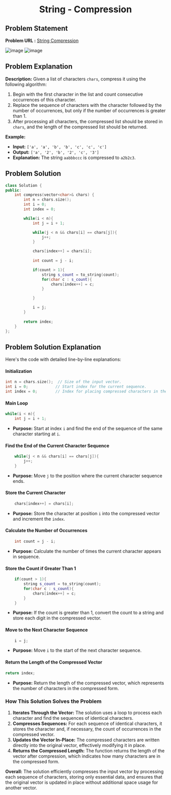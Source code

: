 <h1 align='center'>String - Compression</h1>

## Problem Statement

**Problem URL :** [String Compression](https://leetcode.com/problems/string-compression/)

![image](https://github.com/user-attachments/assets/ba2b58e8-8856-472c-8063-4cfd64d53897)
![image](https://github.com/user-attachments/assets/612d052a-0d45-437c-81ab-9ee7d166fa5a)

## Problem Explanation

**Description:**
Given a list of characters `chars`, compress it using the following algorithm:

1. Begin with the first character in the list and count consecutive occurrences of this character.
2. Replace the sequence of characters with the character followed by the number of occurrences, but only if the number of occurrences is greater than 1.
3. After processing all characters, the compressed list should be stored in `chars`, and the length of the compressed list should be returned.

**Example:**

- **Input:** `['a', 'a', 'b', 'b', 'c', 'c', 'c']`
- **Output:** `['a', '2', 'b', '2', 'c', '3']`
- **Explanation:** The string `aabbbccc` is compressed to `a2b2c3`.
  
## Problem Solution
```cpp
class Solution {
public:
    int compress(vector<char>& chars) {
        int n = chars.size();
        int i = 0;
        int index = 0;

        while(i < n){
            int j = i + 1;

            while(j < n && chars[i] == chars[j]){
                j++;
            }

            chars[index++] = chars[i];
            
            int count = j - i;

            if(count > 1){
                string s_count = to_string(count);
                for(char c : s_count){
                    chars[index++] = c;
                }

            }

            i = j;
        }
        
        return index;
    }
};
```

## Problem Solution Explanation


Here's the code with detailed line-by-line explanations:

#### Initialization
```cpp
int n = chars.size();  // Size of the input vector.
int i = 0;            // Start index for the current sequence.
int index = 0;        // Index for placing compressed characters in the vector.
```

#### Main Loop
```cpp
while(i < n){
    int j = i + 1;
```
- **Purpose:** Start at index `i` and find the end of the sequence of the same character starting at `i`.

#### Find the End of the Current Character Sequence
```cpp
    while(j < n && chars[i] == chars[j]){
        j++;
    }
```
- **Purpose:** Move `j` to the position where the current character sequence ends.

#### Store the Current Character
```cpp
    chars[index++] = chars[i];
```
- **Purpose:** Store the character at position `i` into the compressed vector and increment the `index`.

#### Calculate the Number of Occurrences
```cpp
    int count = j - i;
```
- **Purpose:** Calculate the number of times the current character appears in sequence.

#### Store the Count if Greater Than 1
```cpp
    if(count > 1){
        string s_count = to_string(count);
        for(char c : s_count){
            chars[index++] = c;
        }
    }
```
- **Purpose:** If the count is greater than 1, convert the count to a string and store each digit in the compressed vector.

#### Move to the Next Character Sequence
```cpp
    i = j;
```
- **Purpose:** Move `i` to the start of the next character sequence.

#### Return the Length of the Compressed Vector
```cpp
return index;
```
- **Purpose:** Return the length of the compressed vector, which represents the number of characters in the compressed form.

### How This Solution Solves the Problem

1. **Iterates Through the Vector:** The solution uses a loop to process each character and find the sequences of identical characters.
2. **Compresses Sequences:** For each sequence of identical characters, it stores the character and, if necessary, the count of occurrences in the compressed vector.
3. **Updates the Vector In-Place:** The compressed characters are written directly into the original vector, effectively modifying it in place.
4. **Returns the Compressed Length:** The function returns the length of the vector after compression, which indicates how many characters are in the compressed form.

**Overall:** The solution efficiently compresses the input vector by processing each sequence of characters, storing only essential data, and ensures that the original vector is updated in place without additional space usage for another vector.
